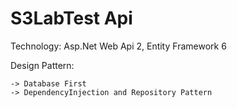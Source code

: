 # S3LabTest Api

Technology: Asp.Net Web Api 2, Entity Framework 6

Design Pattern:

	-> Database First
	-> DependencyInjection and Repository Pattern
